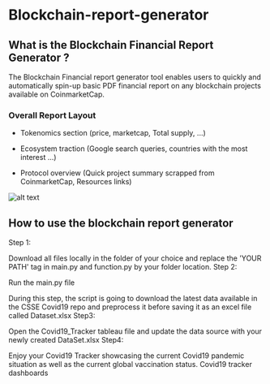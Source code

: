 # Blockchain-report-generator

## What is the Blockchain Financial Report Generator ? 

The Blockchain Financial report generator tool enables users to quickly and automatically spin-up basic PDF financial report on any blockchain projects available on CoinmarketCap. 

### Overall Report Layout

  - Tokenomics section (price, marketcap, Total supply, ...) 
  
  - Ecosystem traction (Google search queries, countries with the most interest ...)
  
  - Protocol overview (Quick project summary scrapped from CoinmarketCap, Resources links) 
  
![alt text](https://github.com/Cybergen300/Covid19-Tracker/blob/main/pictures/Report_Screenshot.png)


## How to use the blockchain report generator 

Step 1:

Download all files locally in the folder of your choice and replace the 'YOUR PATH' tag in main.py and function.py by your folder location.
Step 2:

Run the main.py file

During this step, the script is going to download the latest data available in the CSSE Covid19 repo and preprocess it before saving it as an excel file called Dataset.xlsx
Step3:

Open the Covid19_Tracker tableau file and update the data source with your newly created DataSet.xlsx
Step4:

Enjoy your Covid19 Tracker showcasing the current Covid19 pandemic situation as well as the current global vaccination status.
Covid19 tracker dashboards
